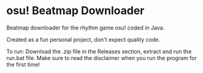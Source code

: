 # osu! Beatmap Downloader
Beatmap downloader for the rhythm game osu! coded in Java.

Created as a fun personal project, don't expect quality code.

To run:
Download the .zip file in the Releases section, extract and run the run.bat file.
Make sure to read the disclaimer when you run the program for the first time!
